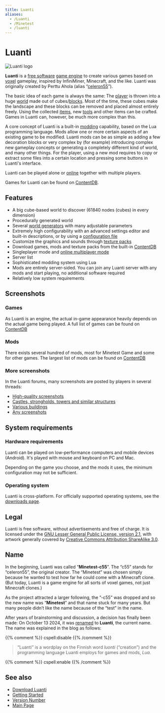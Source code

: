```yaml
---
title: Luanti
aliases:
  - /Luanti
  - /Minetest
  - /luanti
---
```


# Luanti

![Luanti logo](/images/luanti/Luanti_logo.png)

**Luanti** is a [free software](https://en.wikipedia.org/wiki/Free_software) [game engine](https://en.wikipedia.org/wiki/Game_engine) to create various games based on [voxel](https://en.wikipedia.org/wiki/Voxel) gameplay, inspired by InfiniMiner, Minecraft, and the like. Luanti was originally created by Perttu Ahola (alias “[celeron55](/about/history/celeron55)”).

The basic idea of each game is always the same: The [player](/for-players/player) is thrown into a huge [world](/for-players/worlds) made out of cubes/[blocks](/for-players/nodes). Most of the time, these cubes make the landscape and these blocks can be removed and placed almost entirely freely. Using the collected [items](/for-players/items), new [tools](/for-players/tool) and other items can be crafted. Games in Luanti can, however, be much more complex than this.

A core concept of Luanti is a built-in [modding](/for-players/mods) capability, based on the Lua programming language. Mods allow one or more certain aspects of an existing game to be modified. Luanti mods can be as simple as adding a few decoration blocks or very complex by (for example) introducing complex new gameplay concepts or generating a completely different kind of world, and many other things. For the player, using a new mod requires to copy or extract some files into a certain location and pressing some buttons in Luanti's interface.

Luanti can be played alone or [online](/for-players/servers) together with multiple players.

Games for Luanti can be found on [ContentDB](https://content.luanti.org/packages/?type=game).

## Features

- A big cube-based world to discover (61840 nodes (cubes) in every dimension)
- Procedurally generated world
- Several [world generators](/for-creators/mapgen) with many adjustable parameters
- Extremely high configurability with an advanced settings editor and built-in descriptions, or by using a [configuration file](/for-players/minetest-conf)
- Customize the graphics and sounds through [texture packs](/for-players/texture-packs)
- Download games, mods and texture packs from the built-in [ContentDB](https://content.luanti.org/)
- Singleplayer mode and [online multiplayer mode](/for-players/servers)
- Server list
- Sophisticated modding system using Lua
- Mods are entirely server-sided. You can join any Luanti server with any mods and start playing, no additional software required
- Relatively low system requirements

## Screenshots

### Games

As Luanti is an engine, the actual in-game appearance heavily depends on the actual game being played. A full list of games can be found on [ContentDB](https://content.luanti.org/packages/?type=game)

### Mods

There exists several hundred of mods, most for Minetest Game and some for other games. The largest list of mods can be found on [ContentDB](https://content.luanti.org/packages/?type=mod)

### More screenshots

In the Luanti forums, many screenshots are posted by players in several threads:

- [High-quality screenshots](https://forum.luanti.org/viewtopic.php?f=3&t=10366)
- [Castles, strongholds, towers and similar structures](https://forum.luanti.org/viewtopic.php?f=3&t=15105)
- [Various buildings](https://forum.luanti.org/viewtopic.php?f=3&t=10128)
- [Any screenshots](https://forum.luanti.org/viewtopic.php?f=3&t=156)

## System requirements

### Hardware requirements

Luanti can be played on low-performance computers and mobile devices (Android). It's played with mouse and keyboard on PC and Mac.

Depending on the game you choose, and the mods it uses, the minimum configuration may not be sufficient.

### Operating system

Luanti is cross-platform. For officially supported operating systems, see the [downloads page](http://www.luanti.org/downloads/).

## Legal

Luanti is free software, without advertisements and free of charge. It is licensed under the [GNU Lesser General Public License, version 2.1](http://www.gnu.org/licenses/old-licenses/lgpl-2.1), with artwork generally covered by [Creative Commons Attribution ShareAlike 3.0](http://creativecommons.org/licenses/by-sa/3.0).

## Name

In the beginning, Luanti was called “**Minetest-c55**”. The “c55” stands for “celeron55”, the original creator. The “Minetest” was chosen simply because he wanted to test how far he could come with a Minecraft clone. (But today, Luanti is a game engine for all sorts of voxel games, not just Minecraft clones.)

As the project attracted a larger following, the ”-c55” was dropped and so the new name was “**Minetest**” and that name stuck for many years. But many people didn’t like the name because of the “test” in the name.

After years of brainstorming and discussion, a decision has finally been made: On October 13 2024, it was [renamed](https://blog.luanti.org/2024/10/13/Introducing-Our-New-Name/) to **Luanti**, the current name. The name was explained in the blog as follows:

{{% comment %}} cspell:disable {{% /comment %}}

> “Luanti” is a wordplay on the Finnish word _luonti_ (“creation”) and the programming language Luanti employs for games and mods, _Lua_.

{{% comment %}} cspell:enable {{% /comment %}}

## See also

- [Download Luanti](http://www.luanti.org/downloads/)
- [Getting Started](/for-players/getting-started)
- [Version Number](/for-engine-devs/version-number)
- [Main Page](/)
